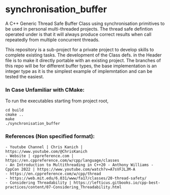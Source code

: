 # synchronisation_buffer 

A C++ Generic Thread Safe Buffer Class using synchronisation primitives to be used in personal multi-threaded projects. 
The thread safe defintion operated under is that it will always produce correct results when call repeatedly from 
multiple concurrent threads. 

This repository is a sub-project for a private project to develop skills to complete existing tasks. The development of the Class defs. in the Header file is to make 
it directly portable with an existing project. The branches of this repo will be for different buffer types, the base implementation is an integer type 
as it is the simplest example of implemntation and can be tested the easiest. 

### In Case Unfamiliar with CMake:

To run the executables starting from project root,
```
cd build
cmake ..
make 
./synchronisation_buffer
```

### References (Non specified format):

    - Youtube Channel | Chris Kanich | https://www.youtube.com/@ChrisKanich
    - Website | cppreference.com | https://en.cppreference.com/w/cpp/language/classes
    - An Introduction to Multithreading in C++20 - Anthony Williams - CppCon 2022 | https://www.youtube.com/watch?v=A7sVFJLJM-A
    - https://en.cppreference.com/w/cpp/thread
    - https://web.mit.edu/6.031/www/fa17/classes/20-thread-safety/
    - Considering Threadability | https://lefticus.gitbooks.io/cpp-best-practices/content/07-Considering_Threadability.html
